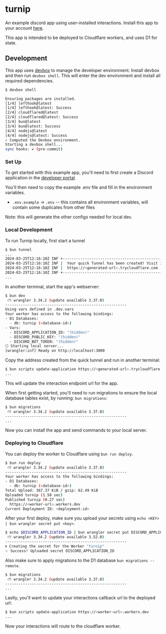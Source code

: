 turnip
======

An example discord app using user-installed interactions. Install this app to your account [here](https://discord.com/oauth2/authorize?client_id=1214808884687011840).

This app is intended to be deployed to Cloudflare workers, and uses D1 for state.



Development
-----------

This app uses [devbox](https://www.jetpack.io/devbox/docs/) to manage the developer environment. Install devbox and then run `devbox shell`. This will enter the dev environment and install all required dependencies.

```sh
$ devbox shell

Ensuring packages are installed.
[1/4] lefthook@latest
[1/4] lefthook@latest: Success
[2/4] cloudflared@latest
[2/4] cloudflared@latest: Success
[3/4] bun@latest
[3/4] bun@latest: Success
[4/4] nodejs@latest
[4/4] nodejs@latest: Success
✓ Computed the Devbox environment.
Starting a devbox shell...
sync hooks: ✔️ (pre-commit)
```


### Set Up

To get started with this example app, you'll need to first create a Discord application in the [developer portal](https://discord.com/developers/applications).

You'll then need to copy the example .env file and fill in the environment variables.

- `.env.example` -> `.env` -- this contains all environment variables, will contain some duplicates from other files

Note: this will generate the other configs needed for local dev.


### Local Development

To run Turnip locally, first start a tunnel

```sh
$ bun tunnel
...
2024-03-25T12:16:10Z INF +--------------------------------------------------------------------------------------------+
2024-03-25T12:16:10Z INF |  Your quick Tunnel has been created! Visit it at (it may take some time to be reachable):  |
2024-03-25T12:16:10Z INF |  https://<generated-url>.trycloudflare.com                                                 |
2024-03-25T12:16:10Z INF +--------------------------------------------------------------------------------------------+
...
```

In another terminal, start the app's webserver:

```sh
$ bun dev
 ⛅️ wrangler 3.34.2 (update available 3.37.0)
-------------------------------------------------------
Using vars defined in .dev.vars
Your worker has access to the following bindings:
- D1 Databases:
  - db: turnip (<database-id>)
- Vars:
  - DISCORD_APPLICATION_ID: "(hidden)"
  - DISCORD_PUBLIC_KEY: "(hidden)"
  - DISCORD_BOT_TOKEN: "(hidden)"
⎔ Starting local server...
[wrangler:inf] Ready on http://localhost:3000
```

Copy the address created from the quick tunnel and run in another terminal:

```sh
$ bun scripts update-application https://<generated-url>.trycloudflare.com
...
```

This will update the interaction endpoint url for the app.

When first getting started, you'll need to run migrations to ensure the local database tables exist, by running: `bun migrations`:

```sh
$ bun migrations
 ⛅️ wrangler 3.34.2 (update available 3.37.0)
-------------------------------------------------------
...
```

Now you can install the app and send commands to your local server.


### Deploying to Cloudflare

You can deploy the worker to Cloudflare using `bun run deploy`.

```sh
$ bun run deploy
 ⛅️ wrangler 3.34.2 (update available 3.37.0)
-------------------------------------------------------
Your worker has access to the following bindings:
- D1 Databases:
  - db: turnip (<database-id>)
Total Upload: 367.37 KiB / gzip: 62.49 KiB
Uploaded turnip (1.58 sec)
Published turnip (0.27 sec)
  https://<worker-url>.workers.dev
Current Deployment ID: <deployment-id>
```

After your first deploy, make sure you upload your secrets using `echo <KEY> | bun wrangler secret put <key>`.

```sh
$ echo $DISCORD_APPLICATION_ID | bun wrangler secret put DISCORD_APPLICATION_ID
 ⛅️ wrangler 3.34.2 (update available 3.52.0)
-------------------------------------------------------
🌀 Creating the secret for the Worker "turnip"
✨ Success! Uploaded secret DISCORD_APPLICATION_ID
```

Also make sure to apply migrations to the D1 database `bun migrations --remote`.

```sh
$ bun migrations
 ⛅️ wrangler 3.34.2 (update available 3.37.0)
-------------------------------------------------------
...
```

Lastly, you'll want to update your interactions callback url to the deployed url:

```sh
$ bun scripts update-application https://<worker-url>.workers.dev
...
```

Now your interactions will route to the cloudflare worker.
